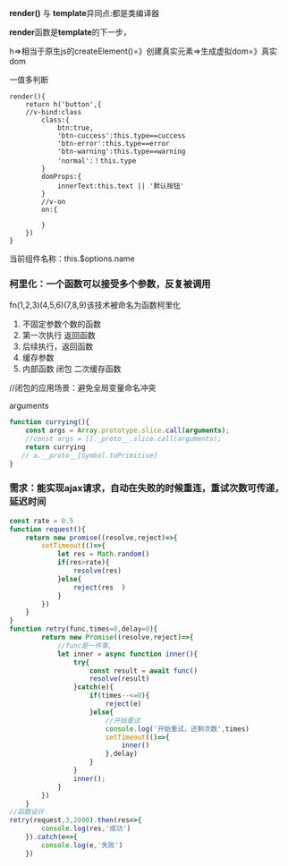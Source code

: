 **render()**  与 **template**异同点:都是类编译器

**render**函数是**template**的下一步，



h=>相当于原生js的createElement()=》创建真实元素=>生成虚拟dom=》真实dom

一值多判断

```
render(){
	return h('button',{
	//v-bind:class
		class:{
			btn:true,
			'btn-cuccess':this.type==cuccess
			'btn-error':this.type==error
			'btn-warning':this.type==warning
			'normal':！this.type
		}
		domProps:{
			innerText:this.text || '默认按钮'
		}
		//v-on
		on:{
		
		}
	})
}
```

当前组件名称：this.$options.name

<keep-alive :include="cached"></keep-alive>



### 柯里化：一个函数可以接受多个参数，反复被调用

fn(1,2,3)(4,5,6)(7,8,9)该技术被命名为函数柯里化

1. 不固定参数个数的函数
2. 第一次执行  返回函数
3. 后续执行，返回函数
4. 缓存参数
5. 内部函数  闭包  二次缓存函数



//闭包的应用场景：避免全局变量命名冲突

arguments

```javascript
function currying(){
	const args = Array.prototype.slice.call(arguments);
	//const args = []._proto__.slice.call(arguments);
	return currying
   // a.__proto__[Symbol.toPrimitive]
}
```



### **需求：能实现ajax请求，自动在失败的时候重连，重试次数可传递，延迟时间**

```javascript
const rate = 0.5
function request(){
    return new promise((resolve,reject)=>{
        setTimeout(()=>{
            let res = Math.random()
            if(res>rate){
                resolve(res)
            }else{
                reject(res	)
            }
        })
    }
}
function retry(func,times=0,delay=0){
        return new Promise((resolve,reject)=>{
            //func是一件事,
            let inner = async function inner(){
                try{
                    const result = await func()
                    resolve(result)
                }catch(e){
                    if(times--<=0){
                        reject(e)
                    }else{
                        //开始重试
                        console.log('开始重试，还剩次数',times)
                        setTimeout(()=>{
                            inner()
                        },delay)
                    }
                }
                inner();
            }
        })
    }
//函数设计
retry(request,3,2000).then(res=>{
        console.log(res,'成功')
    }).catch(e=>{
        console.log(e,'失败')
    })
```

